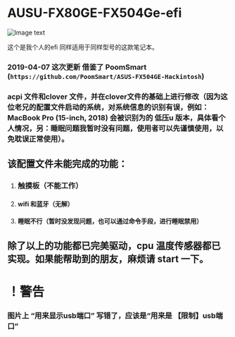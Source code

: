 # AUSU-FX80GE-FX504Ge-efi

![Image text](https://raw.githubusercontent.com/angeljavan/AUSU-FX80GE-FX504Ge-efi/master/img/FXGE80GE-EFI.png)

这个是我个人的efi 同样适用于同样型号的这款笔记本。



###  2019-04-07 这次更新 借鉴了  PoomSmart  (`https://github.com/PoomSmart/ASUS-FX504GE-Hackintosh`)

###   acpi 文件和clover 文件，并在clover文件的基础上进行修改（因为这位老兄的配置文件启动的系统，对系统信息的识别有误，例如：MacBook Pro (15-inch, 2018) 会被识别为的 低压u 版本，具体看个人情况，另：睡眠问题我暂时没有问题，使用者可以先谨慎使用，以免耽误正常使用）。



## 该配置文件未能完成的功能：

1. ### 触摸板（不能工作）

2. #### wifi 和蓝牙（无解）

3. #### 睡眠不行（暂时没发现问题，也可以通过命令手段，进行睡眠禁用）

## 除了以上的功能都已完美驱动，cpu 温度传感器都已实现。如果能帮助到的朋友，麻烦请 start 一下。

# ！警告

### 图片上 “用来显示usb端口” 写错了，应该是“用来是 【限制】usb端口”